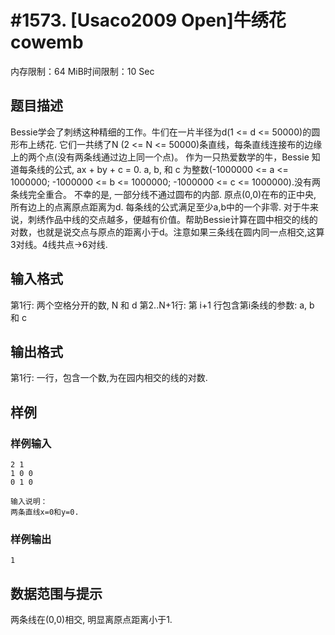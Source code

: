 # #1573. [Usaco2009 Open]牛绣花cowemb

内存限制：64 MiB时间限制：10 Sec

## 题目描述

Bessie学会了刺绣这种精细的工作。牛们在一片半径为d(1 <= d <= 50000)的圆形布上绣花. 它们一共绣了N (2 <= N <= 50000)条直线，每条直线连接布的边缘上的两个点(没有两条线通过边上同一个点)。 作为一只热爱数学的牛，Bessie 知道每条线的公式, ax + by + c = 0. a, b, 和 c 为整数(-1000000 <= a <= 1000000; -1000000 <= b <= 1000000; -1000000 <= c <= 1000000).没有两条线完全重合。 不幸的是, 一部分线不通过圆布的内部. 原点(0,0)在布的正中央, 所有边上的点离原点距离为d. 每条线的公式满足至少a,b中的一个非零. 对于牛来说，刺绣作品中线的交点越多，便越有价值。帮助Bessie计算在圆中相交的线的对数，也就是说交点与原点的距离小于d。注意如果三条线在圆内同一点相交,这算3对线。4线共点->6对线. 

## 输入格式

第1行: 两个空格分开的数, N 和 d 第2..N+1行: 第 i+1 行包含第i条线的参数: a, b 和 c 

## 输出格式

第1行: 一行，包含一个数,为在园内相交的线的对数. 

## 样例

### 样例输入

    
    2 1
    1 0 0
    0 1 0
    
    输入说明：
    两条直线x=0和y=0.
    
    
    

### 样例输出

    
    1
    
    
    

## 数据范围与提示

两条线在(0,0)相交, 明显离原点距离小于1. 
